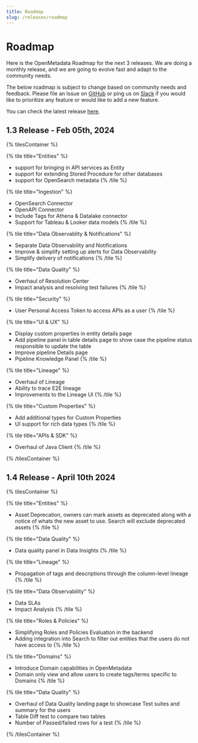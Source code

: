 ```yaml
---
title: Roadmap
slug: /releases/roadmap
---
```


# Roadmap

Here is the OpenMetadata Roadmap for the next 3 releases. We are doing a monthly release, and we are going to evolve fast
and adapt to the community needs.

The below roadmap is subject to change based on community needs and feedback. Please file an Issue on [GitHub](https://github.com/open-metadata/OpenMetadata/issues) 
or ping us on [Slack](https://slack.open-metadata.org/) if you would like to prioritize any feature or would like to add a new feature.

You can check the latest release [here](/releases/all-releases).


## 1.3 Release - Feb 05th, 2024

{% tilesContainer %}

{% tile title="Entities" %}
- support for bringing in API services as Entity
- support for extending Stored Procedure for other databases
- support for OpenSearch metadata 
{% /tile %}

{% tile title="Ingestion" %}
- OpenSearch Connector
- OpenAPI Connector
- Include Tags for Athena & Datalake connector
- Support for Tableau & Looker data models
{% /tile %}

{% tile title="Data Observablity & Notifications" %}
- Separate Data Observability and Notifications
- Improve & simplify setting up alerts for Data Observability
- Simplify delivery of notifications
{% /tile %}

{% tile title="Data Quality" %}
- Overhaul of Resolution Center
- Impact analysis and resolving test failures 
{% /tile %}

{% tile title="Security" %}
- User Personal Access Token to access APIs as a user
{% /tile %}

{% tile title="UI & UX" %}
- Display custom properties in entity details page
- Add pipeline panel in table details page to show case the pipeline status responsible to update the table
- Improve pipeline Details page
- Pipeline Knowledge Panel
{% /tile %}

{% tile title="Lineage" %}
- Overhaul of Lineage 
- Ability to trace E2E lineage
- Improvements to the Lineage UI
{% /tile %}

{% tile title="Custom Properties" %}
- Add additional types for Custom Properties
- UI support for rich data types
{% /tile %}


{% tile title="APIs & SDK" %}
- Overhaul of Java Client
{% /tile %}

{% /tilesContainer %}


## 1.4 Release - April 10th 2024

{% tilesContainer %}

{% tile title="Entities" %}
- Asset Deprecation, owners can mark assets as deprecated along with a notice of whats the new asset to use. Search will exclude deprecated assets
{% /tile %}

{% tile title="Data Quality" %}
- Data quality panel in Data Insights
{% /tile %}

{% tile title="Lineage" %}
- Propagation of tags and descriptions through the column-level lineage
{% /tile %}

{% tile title="Data Observability" %}
- Data SLAs
- Impact Analysis
{% /tile %}

{% tile title="Roles & Policies" %}
- Simplifying Roles and Policies Evaluation in the backend
- Adding integration into Search to filter out entities that the users do not have access to
{% /tile %}

{% tile title="Domains" %}
- Introduce Domain capabilities in OpenMetadata
- Domain only view and allow users to create tags/terms specific to Domains
{% /tile %}


{% tile title="Data Quality" %}
- Overhaul of Data Quality landing page to showcase Test suites and summary for the users
- Table Diff test to compare two tables
- Number of Passed/failed rows for a test 
{% /tile %}


{% /tilesContainer %}
